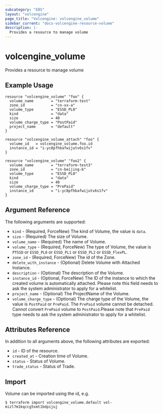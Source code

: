 ```yaml
---
subcategory: "EBS"
layout: "volcengine"
page_title: "Volcengine: volcengine_volume"
sidebar_current: "docs-volcengine-resource-volume"
description: |-
  Provides a resource to manage volume
---
```

# volcengine_volume
Provides a resource to manage volume
## Example Usage
```hcl
resource "volcengine_volume" "foo" {
  volume_name        = "terraform-test"
  zone_id            = "cn-xx-a"
  volume_type        = "ESSD_PL0"
  kind               = "data"
  size               = 40
  volume_charge_type = "PostPaid"
  project_name       = "default"
}

resource "volcengine_volume_attach" "foo" {
  volume_id   = volcengine_volume.foo.id
  instance_id = "i-yc8pfhbafwijutv6s1fv"
}

resource "volcengine_volume" "foo2" {
  volume_name        = "terraform-test3"
  zone_id            = "cn-beijing-b"
  volume_type        = "ESSD_PL0"
  kind               = "data"
  size               = 40
  volume_charge_type = "PrePaid"
  instance_id        = "i-yc8pfhbafwijutv6s1fv"
}
```
## Argument Reference
The following arguments are supported:
* `kind` - (Required, ForceNew) The kind of Volume, the value is `data`.
* `size` - (Required) The size of Volume.
* `volume_name` - (Required) The name of Volume.
* `volume_type` - (Required, ForceNew) The type of Volume, the value is `PTSSD` or `ESSD_PL0` or `ESSD_PL1` or `ESSD_PL2` or `ESSD_FlexPL`.
* `zone_id` - (Required, ForceNew) The id of the Zone.
* `delete_with_instance` - (Optional) Delete Volume with Attached Instance.
* `description` - (Optional) The description of the Volume.
* `instance_id` - (Optional, ForceNew) The ID of the instance to which the created volume is automatically attached. Please note this field needs to ask the system administrator to apply for a whitelist.
* `project_name` - (Optional) The ProjectName of the Volume.
* `volume_charge_type` - (Optional) The charge type of the Volume, the value is `PostPaid` or `PrePaid`. The `PrePaid` volume cannot be detached. Cannot convert `PrePaid` volume to `PostPaid`.Please note that `PrePaid` type needs to ask the system administrator to apply for a whitelist.

## Attributes Reference
In addition to all arguments above, the following attributes are exported:
* `id` - ID of the resource.
* `created_at` - Creation time of Volume.
* `status` - Status of Volume.
* `trade_status` - Status of Trade.


## Import
Volume can be imported using the id, e.g.
```
$ terraform import volcengine_volume.default vol-mizl7m1kqccg5smt1bdpijuj
```

